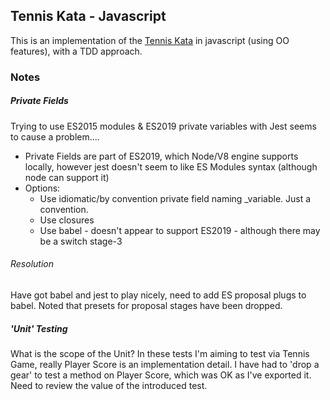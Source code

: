 ## Tennis Kata - Javascript

This is an implementation of the [Tennis Kata](http://agilekatas.co.uk/katas/Tennis-Kata) in javascript (using OO features), with a TDD approach.

### Notes

##### Private Fields

Trying to use ES2015 modules & ES2019 private variables with Jest seems to cause a problem....

- Private Fields are part of ES2019, which Node/V8 engine supports locally, however jest doesn't seem to like ES Modules syntax (although node can support it)
- Options: 
    - Use idiomatic/by convention private field naming _variable. Just a convention.
    - Use closures 
    - Use babel - doesn't appear to support ES2019 - although there may be a switch stage-3
    
###### Resolution

Have got babel and jest to play nicely, need to add ES proposal plugs to babel. Noted that presets for proposal stages have been dropped.

##### 'Unit' Testing

What is the scope of the Unit? In these tests I'm aiming to test via Tennis Game, really Player Score is an implementation detail. I have had to 'drop a gear'
to test a method on Player Score, which was OK as I've exported it. Need to review the value of the introduced test.



